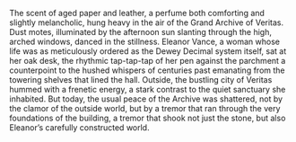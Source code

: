 The scent of aged paper and leather, a perfume both comforting and slightly melancholic, hung heavy in the air of the Grand Archive of Veritas.  Dust motes, illuminated by the afternoon sun slanting through the high, arched windows, danced in the stillness.  Eleanor Vance, a woman whose life was as meticulously ordered as the Dewey Decimal system itself, sat at her oak desk, the rhythmic tap-tap-tap of her pen against the parchment a counterpoint to the hushed whispers of centuries past emanating from the towering shelves that lined the hall. Outside, the bustling city of Veritas hummed with a frenetic energy, a stark contrast to the quiet sanctuary she inhabited.  But today, the usual peace of the Archive was shattered, not by the clamor of the outside world, but by a tremor that ran through the very foundations of the building, a tremor that shook not just the stone, but also Eleanor’s carefully constructed world.
